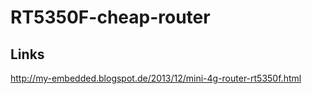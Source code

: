 # RT5350F-cheap-router

## Links

http://my-embedded.blogspot.de/2013/12/mini-4g-router-rt5350f.html
